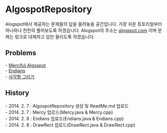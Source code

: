 <H1>AlgospotRepository</H1>
<p>
Alogspot에서 제공하는 문제들의 답을 올려놓을 공간입니다.
가장 쉬운 튜토리얼부터 하나하나 천천히 풀어보도록 하겠습니다.
Alogspot의 주소는 <a href="algospot.com">alogspot.com</a> 이며 문제는 링크로 대체하고 답만 올리도록 하겠습니다.</p>

<h2> Problems </h2>
<p>
- <a href="http://algospot.com/judge/problem/read/MERCY">Merciful Algospot</a><br/>
- <a href="http://algospot.com/judge/problem/read/ENDIANS">Endians</a><br/>
- <a href="http://algospot.com/judge/problem/read/DRAWRECT">사각형 그리기</a><br/>
</P>

<h2>History</h2>
<p>
- 2014. 2. 7 : AlgospotRepository 생성 및 ReadMe.md 업로드<br/>
- 2014. 2. 7 : Mercy 업로드(Mercy.java & Mercy.cpp)<br/>
- 2014. 2. 8 : Endians 업로드(Endians.java & Endians.cpp)<br/>
- 2014. 2. 8 : DrawRect 업로드(DrawRect.java & DrawRect.cpp)<br/>
</p>
